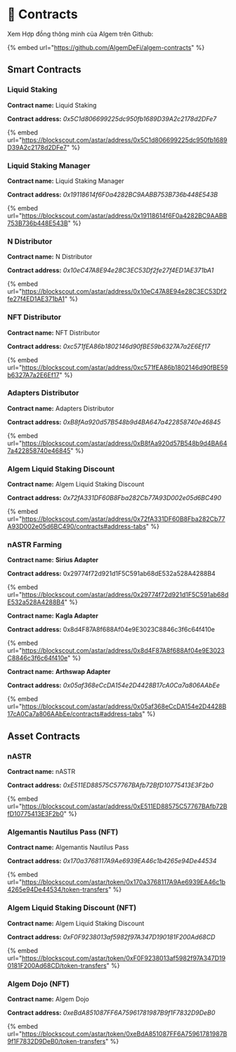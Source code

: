 # 📃 Contracts

Xem Hợp đồng thông minh của Algem trên Github:

{% embed url="https://github.com/AlgemDeFi/algem-contracts" %}

## Smart Contracts

### Liquid Staking

**Contract name:** Liquid Staking

**Contract address:** _0x5C1d806699225dc950fb1689D39A2c2178d2DFe7_

{% embed url="https://blockscout.com/astar/address/0x5C1d806699225dc950fb1689D39A2c2178d2DFe7" %}

### Liquid Staking Manager

**Contract name:** Liquid Staking Manager

**Contract address:** _0x19118614f6F0a4282BC9AABB753B736b448E543B_

{% embed url="https://blockscout.com/astar/address/0x19118614f6F0a4282BC9AABB753B736b448E543B" %}

### N Distributor

**Contract name:** N Distributor

**Contract address:** _0x10eC47A8E94e28C3EC53Df2fe27f4ED1AE371bA1_

{% embed url="https://blockscout.com/astar/address/0x10eC47A8E94e28C3EC53Df2fe27f4ED1AE371bA1" %}

### NFT Distributor

**Contract name:** NFT Distributor

**Contract address:** _0xc571fEA86b1802146d90fBE59b6327A7a2E6Ef17_

{% embed url="https://blockscout.com/astar/address/0xc571fEA86b1802146d90fBE59b6327A7a2E6Ef17" %}

### Adapters Distributor

**Contract name:** Adapters Distributor

**Contract address:** _0xB8fAa920d57B548b9d4BA647a422858740e46845_

{% embed url="https://blockscout.com/astar/address/0xB8fAa920d57B548b9d4BA647a422858740e46845" %}

### Algem Liquid Staking Discount

**Contract name:** Algem Liquid Staking Discount

**Contract address:** _0x72fA331DF60B8Fba282Cb77A93D002e05d6BC490_

{% embed url="https://blockscout.com/astar/address/0x72fA331DF60B8Fba282Cb77A93D002e05d6BC490/contracts#address-tabs" %}

### nASTR Farming

**Contract name:** **Sirius Adapter**

**Contract address:** 0x29774f72d921d1F5C591ab68dE532a528A4288B4

{% embed url="https://blockscout.com/astar/address/0x29774f72d921d1F5C591ab68dE532a528A4288B4" %}

**Contract name:** **Kagla Adapter**

**Contract address:** 0x8d4F87A8f688Af04e9E3023C8846c3f6c64f410e

{% embed url="https://blockscout.com/astar/address/0x8d4F87A8f688Af04e9E3023C8846c3f6c64f410e" %}

**Contract name:** **Arthswap Adapter**

**Contract address:** _0x05af368eCcDA154e2D4428B17cA0Ca7a806AAbEe_

{% embed url="https://blockscout.com/astar/address/0x05af368eCcDA154e2D4428B17cA0Ca7a806AAbEe/contracts#address-tabs" %}

## Asset Contracts

### nASTR

**Contract name:** nASTR

**Contract address:** _0xE511ED88575C57767BAfb72BfD10775413E3F2b0_

{% embed url="https://blockscout.com/astar/address/0xE511ED88575C57767BAfb72BfD10775413E3F2b0" %}

### Algemantis Nautilus Pass (NFT)

**Contract name:** Algemantis Nautilus Pass

**Contract address:** _0x170a3768117A9Ae6939EA46c1b4265e94De44534_

{% embed url="https://blockscout.com/astar/token/0x170a3768117A9Ae6939EA46c1b4265e94De44534/token-transfers" %}

### Algem Liquid Staking Discount (NFT)

**Contract name:** Algem Liquid Staking Discount

**Contract address:** _0xF0F9238013af5982f97A347D190181F200Ad68CD_

{% embed url="https://blockscout.com/astar/token/0xF0F9238013af5982f97A347D190181F200Ad68CD/token-transfers" %}

### Algem Dojo (NFT)

**Contract name:** Algem Dojo

**Contract address:** _0xeBdA851087FF6A75961781987B9f1F7832D9DeB0_

{% embed url="https://blockscout.com/astar/token/0xeBdA851087FF6A75961781987B9f1F7832D9DeB0/token-transfers" %}
